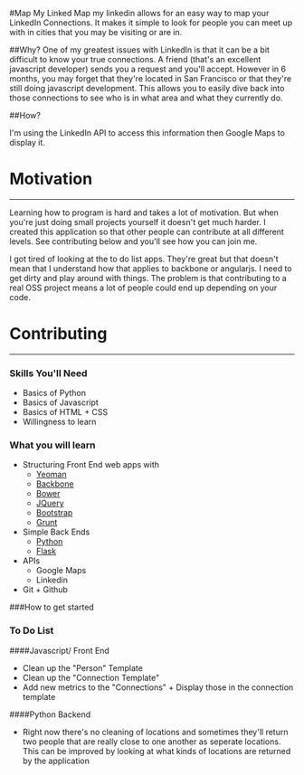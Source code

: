 #Map My Linked
Map my linkedin allows for an easy way to map your LinkedIn Connections. It makes it simple to look for people you can meet up with in cities that you may be visiting or are in.


##Why?
One of my greatest issues with LinkedIn is that it can be a bit difficult to know your true connections. A friend (that's an excellent javascript developer) sends you a request and you'll accept. However in 6 months, you may forget that they're located in San Francisco or that they're still doing javascript development. This allows you to easily dive back into those connections to see who is in what area and what they currently do.


##How?

I'm using the LinkedIn API to access this information then Google Maps to display it. 

# Motivation
----

Learning how to program is hard and takes a lot of motivation. But when you're just doing small projects yourself it doesn't get much harder. I created this application so that other people can contribute at all different levels. See contributing below and you'll see how you can join me.

I got tired of looking at the to do list apps. They're great but that doesn't mean that I understand how that applies to backbone or angularjs. I need to get dirty and play around with things. The problem is that contributing to a real OSS project means a lot of people could end up depending on your code.


# Contributing
----

### Skills You'll Need

* Basics of Python
* Basics of Javascript
* Basics of HTML + CSS
* Willingness to learn


### What you will learn

* Structuring Front End web apps with
	* [Yeoman](http://yeoman.io)
	* [Backbone](http://backbonejs.org)
	* [Bower](http://bower.io)
	* [JQuery](http://jquery.com)
	* [Bootstrap](http://getbootstrap.com)
	* [Grunt](http://gruntjs.com)
* Simple Back Ends
	* [Python](https://www.python.org/)
	* [Flask](http://flask.pocoo.org/)
* APIs
	* Google Maps
	* Linkedin
* Git + Github

###How to get started





### To Do List

####Javascript/ Front End
* Clean up the "Person" Template
* Clean up the "Connection Template"
* Add new metrics to the "Connections" + Display those in the connection template

####Python Backend
* Right now there's no cleaning of locations and sometimes they'll return two people that are really close to one another as seperate locations. This can be improved by looking at what kinds of locations are returned by the application

